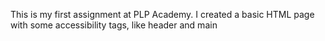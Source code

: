 This is my first assignment at PLP Academy.
I created a basic HTML page with some accessibility tags, like header and main
